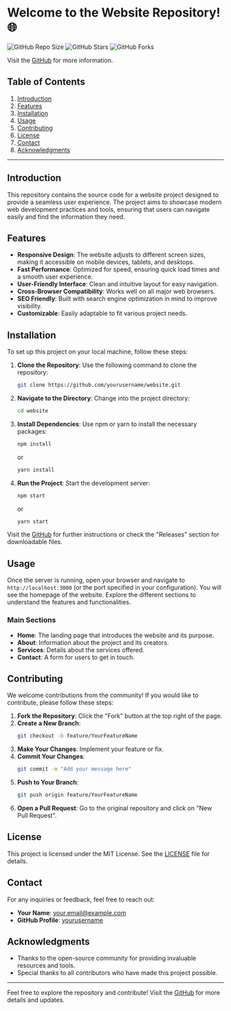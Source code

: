 # Welcome to the Website Repository! 🌐

![GitHub Repo Size](https://img.shields.io/github/repo-size/yourusername/website)
![GitHub Stars](https://img.shields.io/github/stars/yourusername/website)
![GitHub Forks](https://img.shields.io/github/forks/yourusername/website)

Visit the [GitHub](https://github.com) for more information.

## Table of Contents

1. [Introduction](#introduction)
2. [Features](#features)
3. [Installation](#installation)
4. [Usage](#usage)
5. [Contributing](#contributing)
6. [License](#license)
7. [Contact](#contact)
8. [Acknowledgments](#acknowledgments)

---

## Introduction

This repository contains the source code for a website project designed to provide a seamless user experience. The project aims to showcase modern web development practices and tools, ensuring that users can navigate easily and find the information they need.

## Features

- **Responsive Design**: The website adjusts to different screen sizes, making it accessible on mobile devices, tablets, and desktops.
- **Fast Performance**: Optimized for speed, ensuring quick load times and a smooth user experience.
- **User-Friendly Interface**: Clean and intuitive layout for easy navigation.
- **Cross-Browser Compatibility**: Works well on all major web browsers.
- **SEO Friendly**: Built with search engine optimization in mind to improve visibility.
- **Customizable**: Easily adaptable to fit various project needs.

## Installation

To set up this project on your local machine, follow these steps:

1. **Clone the Repository**: Use the following command to clone the repository:
   ```bash
   git clone https://github.com/yourusername/website.git
   ```
   
2. **Navigate to the Directory**: Change into the project directory:
   ```bash
   cd website
   ```

3. **Install Dependencies**: Use npm or yarn to install the necessary packages:
   ```bash
   npm install
   ```
   or
   ```bash
   yarn install
   ```

4. **Run the Project**: Start the development server:
   ```bash
   npm start
   ```
   or
   ```bash
   yarn start
   ```

Visit the [GitHub](https://github.com) for further instructions or check the "Releases" section for downloadable files.

## Usage

Once the server is running, open your browser and navigate to `http://localhost:3000` (or the port specified in your configuration). You will see the homepage of the website. Explore the different sections to understand the features and functionalities.

### Main Sections

- **Home**: The landing page that introduces the website and its purpose.
- **About**: Information about the project and its creators.
- **Services**: Details about the services offered.
- **Contact**: A form for users to get in touch.

## Contributing

We welcome contributions from the community! If you would like to contribute, please follow these steps:

1. **Fork the Repository**: Click the "Fork" button at the top right of the page.
2. **Create a New Branch**: 
   ```bash
   git checkout -b feature/YourFeatureName
   ```
3. **Make Your Changes**: Implement your feature or fix.
4. **Commit Your Changes**: 
   ```bash
   git commit -m "Add your message here"
   ```
5. **Push to Your Branch**: 
   ```bash
   git push origin feature/YourFeatureName
   ```
6. **Open a Pull Request**: Go to the original repository and click on "New Pull Request".

## License

This project is licensed under the MIT License. See the [LICENSE](LICENSE) file for details.

## Contact

For any inquiries or feedback, feel free to reach out:

- **Your Name**: your.email@example.com
- **GitHub Profile**: [yourusername](https://github.com/yourusername)

## Acknowledgments

- Thanks to the open-source community for providing invaluable resources and tools.
- Special thanks to all contributors who have made this project possible.

---

Feel free to explore the repository and contribute! Visit the [GitHub](https://github.com) for more details and updates.